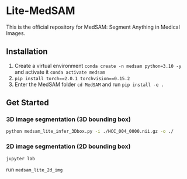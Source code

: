 # Lite-MedSAM
This is the official repository for MedSAM: Segment Anything in Medical Images.


## Installation
1. Create a virtual environment `conda create -n medsam python=3.10 -y` and activate it `conda activate medsam`
2. `pip install torch==2.0.1 torchvision==0.15.2`
3. Enter the MedSAM folder `cd MedSAM` and run `pip install -e .`


## Get Started

### 3D image segmentation (3D bounding box)

```bash
python medsam_lite_infer_3Dbox.py -i ./HCC_004_0000.nii.gz -o ./

```



### 2D image segmentation (2D bounding box)



```bash
jupyter lab
```

run `medsam_lite_2d_img`